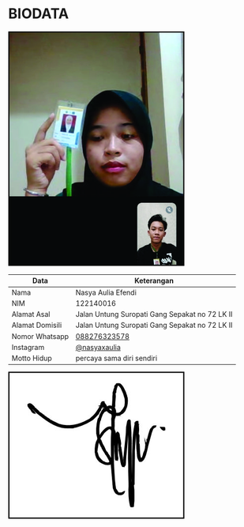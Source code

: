 # BIODATA

![Foto](016_foto.jpg)

| Data            | Keterangan |
| --------------- | ------------- |
| Nama            | Nasya Aulia Efendi |
| NIM             | 122140016 |
| Alamat Asal     | Jalan Untung Suropati Gang Sepakat no 72 LK II |
| Alamat Domisili | Jalan Untung Suropati Gang Sepakat no 72 LK II |
| Nomor Whatsapp  | [088276323578](https://wa.me/+6288276323578) |
| Instagram       | [@nasyaxaulia](https://instagram.com/nasyaxaulia) |
| Motto Hidup     | percaya sama diri sendiri |

![TTD](016_ttd.jpg)

